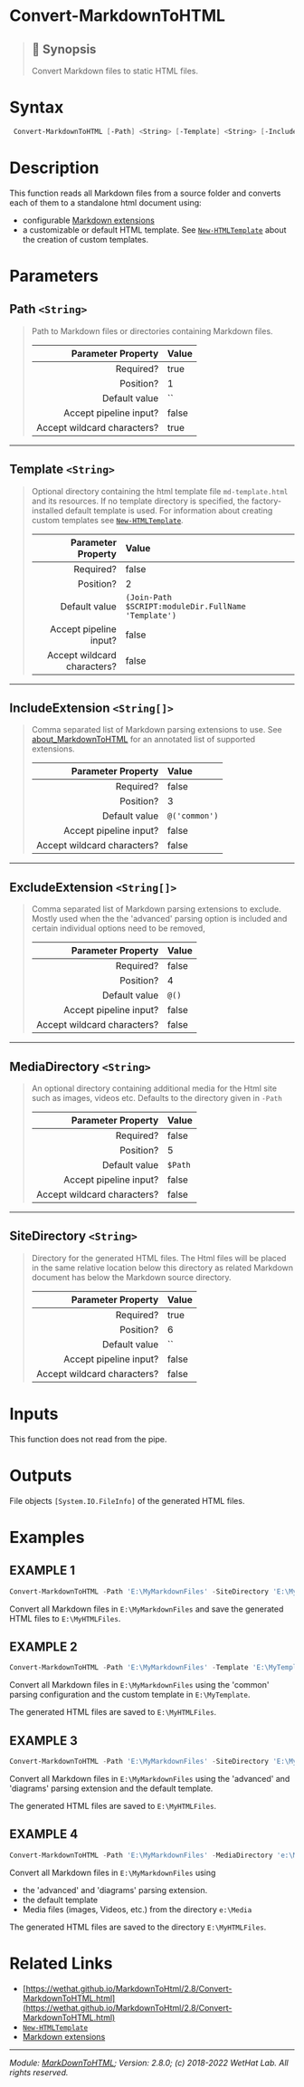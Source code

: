 ﻿#  Convert-MarkdownToHTML

> ## :bookmark: Synopsis
> Convert Markdown files to static HTML files.

# Syntax
```PowerShell
 Convert-MarkdownToHTML [-Path] <String> [-Template] <String> [-IncludeExtension] <String[]> [-ExcludeExtension] <String[]> [-MediaDirectory] <String> [-SiteDirectory] <String>  [<CommonParameters>] 
```


# Description

This function reads all Markdown files from a source folder and converts each
of them to a standalone html document using:

* configurable [Markdown extensions](about_MarkdownToHTML.md#supported-markdown-extensions)
* a customizable or default HTML template. See [`New-HTMLTemplate`](New-HTMLTemplate.md) about
  the creation of custom templates.





# Parameters
 ## Path `<String>`
  >Path to Markdown files or directories containing Markdown files.
>
> Parameter Property         | Value
> --------------------------:|:----------
> Required?                  | true
> Position?                  | 1
> Default value              | ``
> Accept pipeline input?     | false
> Accept wildcard characters?| true
 - - -
 ## Template `<String>`
  >Optional directory containing the html template file `md-template.html` and its resources.
 >If no template directory is specified, the factory-installed default template is used.
 >For information about creating custom templates see [`New-HTMLTemplate`](New-HTMLTemplate.md).
>
> Parameter Property         | Value
> --------------------------:|:----------
> Required?                  | false
> Position?                  | 2
> Default value              | `(Join-Path $SCRIPT:moduleDir.FullName 'Template')`
> Accept pipeline input?     | false
> Accept wildcard characters?| false
 - - -
 ## IncludeExtension `<String[]>`
  >Comma separated list of Markdown parsing extensions to use.
 >See [about_MarkdownToHTML](MarkdownToHTML.md#markdown-extensions) for an
 >annotated list of supported extensions.
>
> Parameter Property         | Value
> --------------------------:|:----------
> Required?                  | false
> Position?                  | 3
> Default value              | `@('common')`
> Accept pipeline input?     | false
> Accept wildcard characters?| false
 - - -
 ## ExcludeExtension `<String[]>`
  >Comma separated list of Markdown parsing extensions to exclude.
 >Mostly used when the the 'advanced' parsing option is included and
 >certain individual options need to be removed,
>
> Parameter Property         | Value
> --------------------------:|:----------
> Required?                  | false
> Position?                  | 4
> Default value              | `@()`
> Accept pipeline input?     | false
> Accept wildcard characters?| false
 - - -
 ## MediaDirectory `<String>`
  >An optional directory containing additional media for the Html site
 >such as images, videos etc. Defaults to the directory given in `-Path`
>
> Parameter Property         | Value
> --------------------------:|:----------
> Required?                  | false
> Position?                  | 5
> Default value              | `$Path`
> Accept pipeline input?     | false
> Accept wildcard characters?| false
 - - -
 ## SiteDirectory `<String>`
  >Directory for the generated HTML files. The Html files will be placed
 >in the same relative location below this directory as related Markdown document
 >has below the Markdown source directory.
>
> Parameter Property         | Value
> --------------------------:|:----------
> Required?                  | true
> Position?                  | 6
> Default value              | ``
> Accept pipeline input?     | false
> Accept wildcard characters?| false



# Inputs
This function does not read from the pipe.


# Outputs
File objects `[System.IO.FileInfo]` of the generated HTML files.

# Examples

## EXAMPLE 1

~~~ PowerShell
Convert-MarkdownToHTML -Path 'E:\MyMarkdownFiles' -SiteDirectory 'E:\MyHTMLFiles'
~~~


Convert all Markdown files in `E:\MyMarkdownFiles` and save the generated HTML
files to `E:\MyHTMLFiles`.












 ## EXAMPLE 2

~~~ PowerShell
Convert-MarkdownToHTML -Path 'E:\MyMarkdownFiles' -Template 'E:\MyTemplate' -SiteDirectory 'E:\MyHTMLFiles'
~~~


Convert all Markdown files in `E:\MyMarkdownFiles` using the 'common' parsing
configuration and the custom template in `E:\MyTemplate`.

The generated HTML files are saved to `E:\MyHTMLFiles`.












 ## EXAMPLE 3

~~~ PowerShell
Convert-MarkdownToHTML -Path 'E:\MyMarkdownFiles' -SiteDirectory 'E:\MyHTMLFiles' -IncludeExtension 'advanced','diagrams'
~~~


Convert all Markdown files in `E:\MyMarkdownFiles` using the 'advanced' and
'diagrams' parsing extension and the default template.

The generated HTML files are saved to `E:\MyHTMLFiles`.












 ## EXAMPLE 4

~~~ PowerShell
Convert-MarkdownToHTML -Path 'E:\MyMarkdownFiles' -MediaDirectory 'e:\Media' -SiteDirectory 'E:\MyHTMLFiles' -IncludeExtension 'advanced','diagrams'
~~~


Convert all Markdown files in `E:\MyMarkdownFiles` using
* the 'advanced' and 'diagrams' parsing extension.
* the default template
* Media files (images, Videos, etc.) from the directory `e:\Media`

The generated HTML files are saved to the directory `E:\MyHTMLFiles`.














# Related Links

* [https://wethat.github.io/MarkdownToHtml/2.8/Convert-MarkdownToHTML.html](https://wethat.github.io/MarkdownToHtml/2.8/Convert-MarkdownToHTML.html) 
* [`New-HTMLTemplate`](New-HTMLTemplate.md) 
* [Markdown extensions](about_MarkdownToHTML.md#supported-markdown-extensions)

- - -

_Module: [MarkDownToHTML](MarkDownToHTML.md); Version: 2.8.0; (c) 2018-2022 WetHat Lab. All rights reserved._
